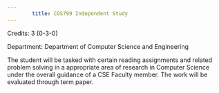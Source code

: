 ```yaml
---
        title: COS799 Independent Study
---
```

Credits: 3 (0-3-0)

Department: Department of Computer Science and Engineering

The student will be tasked with certain reading assignments and related problem solving in a appropriate area of research in Computer Science under the overall guidance of a CSE Faculty member. The work will be evaluated through term paper.